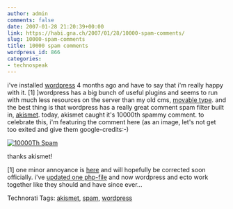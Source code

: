 ```yaml
---
author: admin
comments: false
date: 2007-01-28 21:20:39+00:00
link: https://habi.gna.ch/2007/01/28/10000-spam-comments/
slug: 10000-spam-comments
title: 10000 spam comments
wordpress_id: 866
categories:
- technospeak
---
```


i've installed [wordpress](http://wordpress.org/) 4 months ago and have to say that i'm really happy with it. [1]
]wordpress has a big bunch of useful plugins and seems to run with much less resources on the server than my old cms, [movable type](http://www.movabletype.org/). and the best thing is that wordpress has a really great comment spam filter built in, [akismet](http://akismet.com/). today, akismet caught it's 10000th spammy comment.
to celebrate this, i'm featuring the comment here (as an image, let's not get too exited and give them google-credits:-)



[![10000Th Spam](https://habi.gna.ch/wp-content/uploads/2007/01/10000th-spam-tm.jpg)](https://habi.gna.ch/wp-content/uploads/2007/01/10000th-spam.png)



thanks akismet!

[1] one minor annoyance is [here](http://trac.wordpress.org/ticket/3662) and will hopefully be corrected soon officially. i've [updated one php-file](http://wordpress.org/support/topic/102276?replies=7) and now wordpress and ecto work together like they should and have since ever...





Technorati Tags: [akismet](http://www.technorati.com/tag/akismet), [spam](http://www.technorati.com/tag/spam), [wordpress](http://www.technorati.com/tag/wordpress)




